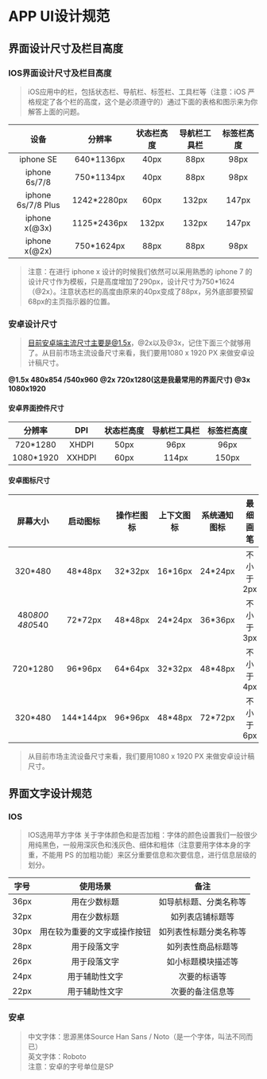 # APP UI设计规范

## 界面设计尺寸及栏目高度

### IOS界面设计尺寸及栏目高度

> iOS应用中的栏，包括状态栏、导航栏、标签栏、工具栏等（注意：iOS 严格规定了各个栏的高度，这个是必须遵守的）通过下面的表格和图示来为你解答上面的问题。

| 设备 | 分辨率 | 状态栏高度 | 导航栏工具栏 | 标签栏高度 |
| :----:| :----: | :----: | :----: | :----: |
| iphone SE | 640*1136px | 40px | 88px | 98px | 
| iphone 6s/7/8 | 750*1134px | 40px | 88px | 98px |
| iphone 6s/7/8 Plus | 1242*2280px | 60px | 132px | 147px |
| iphone x(@3x) | 1125*2436px | 132px | 132px | 147px |
| iphone x(@2x) | 750*1624px | 88px | 88px | 98px |

>注意：在进行 iphone x 设计的时候我们依然可以采用熟悉的 iphone 7 的设计尺寸作为模板，只是高度增加了290px，设计尺寸为750*1624（@2x）。注意状态栏的高度由原来的40px变成了88px，另外底部要预留68px的主页指示器的位置。


### 安卓设计尺寸

> 目前安卓端主流尺寸主要是@1.5x，@2x以及@3x，记住下面三个就够用了。从目前市场主流设备尺寸来看，我们要用1080 x 1920 PX 来做安卓设计稿尺寸。

**@1.5x    480x854 /540x960**
**@2x      720x1280(这是我最常用的界面尺寸)**
**@3x      1080x1920**

#### 安卓界面控件尺寸

| 分辨率 | DPI | 状态栏高度 | 导航栏工具栏 | 标签栏高度 |
| :----:| :----: | :----: | :----: | :----: |
| 720*1280 | XHDPI | 50px | 96px | 96px | 
| 1080*1920 | XXHDPI | 60px | 114px | 150px |

#### 安卓图标尺寸

| 屏幕大小 | 启动图标 | 操作栏图标 | 上下文图标 | 系统通知图标 | 最细画笔 |
| :----:| :----: | :----: | :----: | :----: | :----: |
| 320*480 | 48*48px | 32*32px | 16*16px | 24*24px | 不小于2px |
| 480*800 <br/> 480*540 | 72*72px | 48*48px | 24*24px | 36*36px | 不小于3px |
| 720*1280 | 96*96px | 64*64px | 32*32px | 48*48px | 不小于4px |
| 320*480 | 144*144px | 96*96px | 48*48px | 72*72px | 不小于6px |

> 从目前市场主流设备尺寸来看，我们要用1080 x 1920 PX 来做安卓设计稿尺寸。


## 界面文字设计规范

### IOS

> IOS选用苹方字体
> 关于字体颜色和是否加粗：字体的颜色设置我们一般很少用纯黑色，一般用深灰色和浅灰色、细体和粗体（注意要用字体本身的字重，不能用 PS 的加粗功能）来区分重要信息和次要信息，进行信息层级的划分。

| 字号 | 使用场景 | 备注 |
| :----:| :----: | :----: | 
| 36px | 用在少数标题 | 如导航标题、分类名称等 |
| 32px | 用在少数标题 | 如列表店铺标题等 |
| 30px | 用在较为重要的文字或操作按钮 | 如列表性标题分类名称等 |
| 28px | 用于段落文字 | 如列表性商品标题等 |
| 26px | 用于段落文字 | 如小标题模块描述等 |
| 24px | 用于辅助性文字 | 次要的标语等 |
| 22px | 用于辅助性文字 | 次要的备注信息等 |


### 安卓

> 中文字体：思源黑体Source Han Sans / Noto（是一个字体，叫法不同而已） <br/>
> 英文字体：Roboto <br/>
> 注意：安卓的字号单位是SP





























